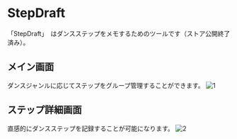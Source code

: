 # StepDraft
「StepDraft」　はダンスステップをメモするためのツールです（ストア公開終了済み）。

## メイン画面
ダンスジャンルに応じてステップをグループ管理することができます。
![1](https://github.com/reiasah/StepMemo/assets/33148369/dd34bfe7-d687-4a43-80e2-9c1f606c081d)
## ステップ詳細画面
直感的にダンスステップを記録することが可能になります。
![2](https://github.com/reiasah/StepMemo/assets/33148369/17690487-ffbd-44e5-8766-0fa8689446b8)
